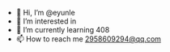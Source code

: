 - 👋 Hi, I’m @eyunle
- 👀 I’m interested in 
- 🌱 I’m currently learning 408
- 📫 How to reach me 2958609294@qq.com

<!---
eyunle/eyunle is a ✨ special ✨ repository because its `README.md` (this file) appears on your GitHub profile.
You can click the Preview link to take a look at your changes.
--->
